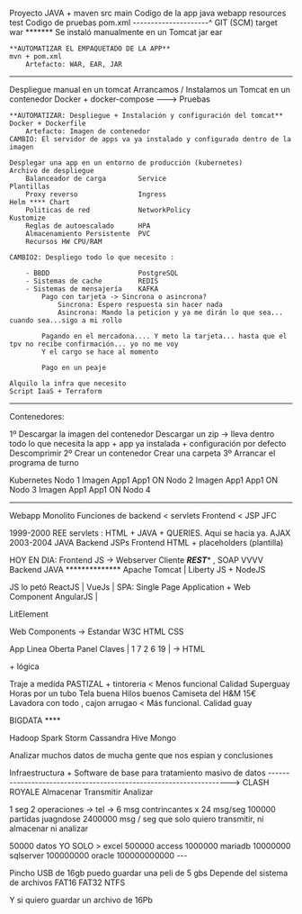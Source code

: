 Proyecto JAVA + maven
    src
        main    Codigo de la app
            java
            webapp
            resources
        test    Codigo de pruebas
    pom.xml
    ---------------------^ GIT (SCM)
    target
        war *******         Se instaló manualmente en un Tomcat
        jar
        ear
        
    **AUTOMATIZAR EL EMPAQUETADO DE LA APP**                                    mvn + pom.xml
        Artefacto: WAR, EAR, JAR
---
Despliegue manual en un tomcat
Arrancamos / Instalamos un Tomcat en un contenedor                              Docker + docker-compose ---> Pruebas

    **AUTOMATIZAR: Despliegue + Instalación y configuración del tomcat**        Docker + Dockerfile
        Artefacto: Imagen de contenedor
    CAMBIO: El servidor de apps va ya instalado y configurado dentro de la imagen
    
    Desplegar una app en un entorno de producción (kubernetes)                  Archivo de despliegue
        Balanceador de carga        Service                                     Plantillas
        Proxy reverso               Ingress                                         Helm **** Chart
        Politicas de red            NetworkPolicy                                   Kustomize
        Reglas de autoescalado      HPA
        Almacenamiento Persistente  PVC
        Recursos HW CPU/RAM
    
    CAMBIO2: Despliego todo lo que necesito :
    
        - BBDD                      PostgreSQL
        - Sistemas de cache         REDIS
        - Sistemas de mensajería    KAFKA
            Pago con tarjeta -> Sincrona o asincrona?
                Sincrona: Espero respuesta sin hacer nada
                Asincrona: Mando la peticion y ya me dirán lo que sea... cuando sea...sigo a mi rollo
            
            Pagando en el mercadona.... Y meto la tarjeta... hasta que el tpv no recibe confirmación... yo no me voy 
            Y el cargo se hace al momento
            
            Pago en un peaje
        
    Alquilo la infra que necesito                                               Script IaaS + Terraform
        
    
    
---
Contenedores:

1º Descargar la imagen del contenedor
    Descargar un zip -> lleva dentro todo lo que necesita la app + app ya instalada + configuración por defecto
    Descomprimir
2º Crear un contenedor
    Crear una carpeta
3º Arrancar el programa de turno    

    
    
    
Kubernetes
Nodo 1
    Imagen App1
        App1 ON
Nodo 2
    Imagen App1
        App1 ON
Nodo 3
    Imagen App1
        App1 ON
Nodo 4

----

Webapp
    Monolito
        Funciones de backend  < servlets
        Frontend < JSP JFC
        
1999-2000 REE servlets : HTML + JAVA + QUERIES.    Aqui se hacia ya.     AJAX
2003-2004        JAVA Backend
                 JSPs Frontend HTML + placeholders (plantilla)

HOY EN DIA:
    Frontend JS -> Webserver        Cliente
        ***REST**** , SOAP
            VVVV
    Backend  JAVA ************** Apache Tomcat | Liberty 
             JS + NodeJS

JS lo petó
    ReactJS     |
    VueJs       |   SPA: Single Page Application + Web Component
    AngularJS   |

LitElement

Web Components -> Estandar W3C
HTML
CSS


App Linea Oberta
        Panel Claves | 1 7 2 6 19 | -> HTML <div> + lógica


Traje a medida          PASTIZAL + tintoreria               < Menos funcional       Calidad Superguay
    Horas por un tubo
    Tela buena
    Hilos buenos
Camiseta del H&M        15€ Lavadora con todo , cajon arrugao  < Más funcional.     Calidad guay




BIGDATA ****

Hadoop
    Spark
    Storm
    Cassandra
    Hive
    Mongo

Analizar muchos datos de mucha gente que nos espian y conclusiones

Infraestructura + Software de base para tratamiento masivo de datos
-------------------------------------------------------------------> CLASH ROYALE
Almacenar
Transmitir
Analizar

1 seg 2 operaciones -> tel -> 6 msg contrincantes x 24 msg/seg
                                100000 partidas juagndose
                                2400000 msg / seg que solo quiero transmitir, ni almacenar ni analizar

50000 datos YO SOLO > excel
500000                access
1000000               mariadb
10000000              sqlserver
100000000             oracle
100000000000            ---


Pincho USB de 16gb puedo guardar una peli de 5 gbs 
Depende del sistema de archivos FAT16 FAT32 NTFS

Y si quiero guardar un archivo de 16Pb